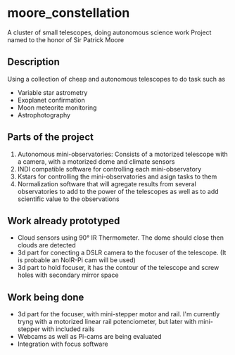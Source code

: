 # moore_constellation
A cluster of small telescopes, doing autonomous science work
Project named to the honor of Sir Patrick Moore

## Description
Using a collection of cheap and autonomous telescopes to do task such as

- Variable star astrometry
- Exoplanet confirmation
- Moon meteorite monitoring
- Astrophotography

## Parts of the project
1. Autonomous mini-observatories: Consists of a motorized telescope with a camera, with a motorized dome and climate sensors
2. INDI compatible software for controlling each mini-observatory
3. Kstars for controlling the mini-observatories and asign tasks to them
4. Normalization software that will agregate results from several observatories to add to the power of the telescopes as well as to add scientific value to the observations

## Work already prototyped
- Cloud sensors using 90° IR Thermometer. The dome should close then clouds are detected
- 3d part for conecting a DSLR camera to the focuser of the telescope. (It is probable an NoIR-Pi cam will be used)
- 3d part to hold focuser, it has the contour of the telescope and screw holes with secondary mirror space

## Work being done
- 3d part for the focuser, with mini-stepper motor and rail. I'm currently tryng with a motorized linear rail potenciometer, but later with mini-stepper with included rails
- Webcams as well as Pi-cams are being evaluated
- Integration with focus software
